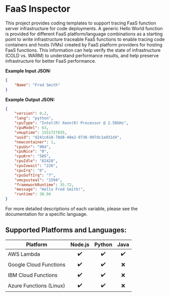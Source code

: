 # FaaS Inspector

This project provides coding templates to support tracing FaaS function server infrastructure for code deployments.
A generic Hello World function is provided for different FaaS platform/language combinations as a starting point to write infrastructure traceable FaaS functions to enable tracing code containers and hosts (VMs) created by FaaS platform providers for hosting FaaS functions.  This information can help verify the state of infrastructure (COLD vs. WARM) to understand performance results, and help preserve infrastructure for better FaaS performance.

**Example Input JSON:**
```json
{
	"Name": "Fred Smith"
}
```

**Example Output JSON:**
```json
{
	"version": 0.2,
	"lang": "python",
	"cpuType": "Intel(R) Xeon(R) Processor @ 2.50GHz",
	"cpuModel": 63,
	"vmuptime": 1551727835,
	"uuid": "d241c618-78d8-48e2-9736-997dc1a931d4",
	"newcontainer": 1,
	"cpuUsr": "904",
	"cpuNice": "0",
	"cpuKrn": "585",
	"cpuIdle": "82428",
	"cpuIowait": "226",
	"cpuIrq": "0",
	"cpuSoftIrq": "7",
	"vmcpusteal": "1594",
	"frameworkRuntime": 35.72,
	"message": "Hello Fred Smith!",
	"runtime": 38.94
}
```

For more detailed descriptions of each variable, please see the documentation for a specific language.

## Supported Platforms and Languages:

| **Platform** | **Node.js** | **Python** | **Java** |
| --- | :---: | :---: | :---: |
| AWS Lambda | ✔️ | ✔️ | ✔️ |
| Google Cloud Functions | ✔️ | ✔️ | ❌ |
| IBM Cloud Functions | ✔️ | ✔️ | ❌ |
| Azure Functions (Linux) | ✔️ | ✔️ | ❌ |